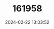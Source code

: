 ---
title: "161958"
category: "Pinguicula nevadensis"
draft: false
date: 2024-02-22 13:03:52
languages:
  Spanish; Castilian: ["Grasilla", "Tirañuela de Sierra Nevada"]
---